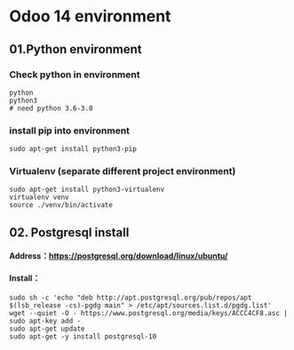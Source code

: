 # Odoo 14 environment



## 01.Python environment

### Check python in environment

```
python
python3
# need python 3.6-3.8
```

### install pip into environment

```ubuntu 
sudo apt-get install python3-pip
```

### Virtualenv (separate different project environment)

```
sudo apt-get install python3-virtualenv
virtualenv venv
source ./venv/bin/activate
```



## 02. Postgresql install

#### Address：https://postgresql.org/download/linux/ubuntu/

#### Install：

```
sudo sh -c 'echo "deb http://apt.postgresql.org/pub/repos/apt $(lsb_release -cs)-pgdg main" > /etc/apt/sources.list.d/pgdg.list'
wget --quiet -O - https://www.postgresql.org/media/keys/ACCC4CF8.asc | sudo apt-key add - 
sudo apt-get update
sudo apt-get -y install postgresql-10
```

